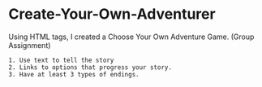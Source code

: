 # Create-Your-Own-Adventurer
Using HTML tags, I created a Choose Your Own Adventure Game. (Group Assignment)

    1. Use text to tell the story
    2. Links to options that progress your story.
    3. Have at least 3 types of endings.
 
